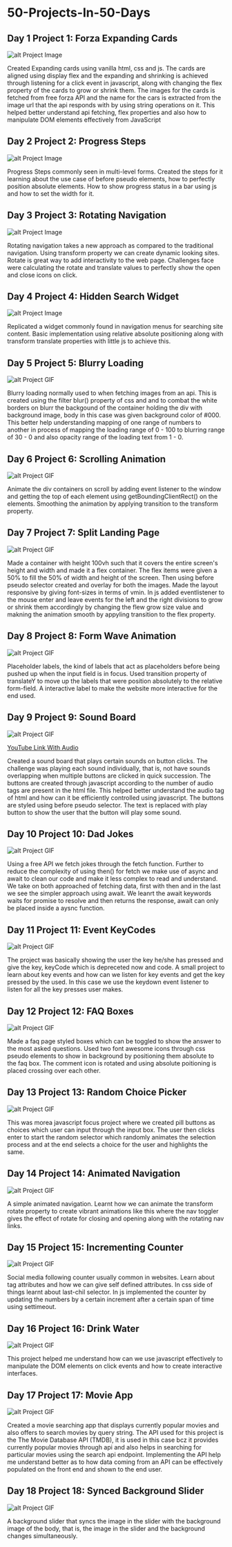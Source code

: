 # 50-Projects-In-50-Days

## Day 1 Project 1: Forza Expanding Cards

![alt Project Image](https://media.giphy.com/media/zdmrOdviVlqyfF64DI/giphy.gif)

Created Expanding cards using vanilla html, css and js. The cards are aligned using display flex and the expanding and shrinking is achieved through listening for a click event in javascript, along with changing the flex property of the cards to grow or shrink them. The images for the cards is fetched from free forza API and the name for the cars is extracted from the image url that the api responds with by using string operations on it. This helped better understand api fetching, flex properties and also how to manipulate DOM elements effectively from JavaScript

## Day 2 Project 2: Progress Steps

![alt Project Image](https://media.giphy.com/media/qCbRuP2gpn6d1vFEUl/giphy.gif)

Progress Steps commonly seen in multi-level forms. Created the steps for it learning about the use case of before pseudo elements, how to perfectly position absolute elements. How to show progress status in a bar using js and how to set the width for it.

## Day 3 Project 3: Rotating Navigation

![alt Project Image](https://media.giphy.com/media/tjpOuShIQYW7cEH2gr/giphy.gif)

Rotating navigation takes a new approach as compared to the traditional navigation. Using transform property we can create dynamic looking sites. Rotate is great way to add interactivity to the web page. Challenges face were calculating the rotate and translate values to perfectly show the open and close icons on click.

## Day 4 Project 4: Hidden Search Widget

![alt Project Image](https://media.giphy.com/media/CuTw1uqtOFc3BJIx8l/giphy.gif)

Replicated a widget commonly found in navigation menus for searching site content. Basic implementation using relative absolute positioning along with transform translate properties with little js to achieve this.

## Day 5 Project 5: Blurry Loading

![alt Project GIF](https://media.giphy.com/media/dMbhwWjU0IMrzHjav6/giphy.gif)

Blurry loading normally used to when fetching images from an api. This is created using the filter blur() property of css and and to combat the white borders on blurr the backgound of the container holding the div with background image, body in this case was given background color of #000. This better help understanding mapping of one range of numbers to another in process of mapping the loading range of 0 - 100 to blurring range of 30 - 0 and also opacity range of the loading text from 1 - 0.

## Day 6 Project 6: Scrolling Animation

![alt Project GIF](https://media.giphy.com/media/sYPfcObxXLnq8RTUD3/giphy.gif)

Animate the div containers on scroll by adding event listener to the window and getting the top of each element using getBoundingClientRect() on the elements. Smoothing the animation by applying transition to the transform property.

## Day 7 Project 7: Split Landing Page

![alt Project GIF](https://media.giphy.com/media/O8wKOgbytgb0tWaljD/giphy.gif)

Made a container with height 100vh such that it covers the entire screen's height and width and made it a flex container. The flex items were given a 50% to fill the 50% of width and height of the screen. Then using before pseudo selector created and overlay for both the images. Made the layout responsive by giving font-sizes in terms of vmin. In js added eventlistener to the mouse enter and leave events for the left and the right divisions to grow or shrink them accordingly by changing the flew grow size value and makning the animation smooth by appyling transition to the flex property.

## Day 8 Project 8: Form Wave Animation

![alt Project GIF](https://media.giphy.com/media/jLrzzl1YY2CFHAJflM/giphy.gif)

Placeholder labels, the kind of labels that act as placeholders before being pushed up when the input field is in focus. Used transition property of translateY to move up the labels that were position absolutely to the relative form-field. A interactive label to make the website more interactive for the end used.

## Day 9 Project 9: Sound Board

![alt Project GIF](https://media.giphy.com/media/fAfxZOwmO2LR7xFxga/giphy.gif)

[YouTube Link With Audio](https://youtu.be/vifg5XJjM3o)

Created a sound board that plays certain sounds on button clicks. The challenge was playing each sound individually, that is, not have sounds overlapping when multiple buttons are clicked in quick succession. The buttons are created through javascript according to the number of audio tags are present in the html file. This helped better understand the audio tag of html and how can it be efficiently controlled using javascript. The buttons are styled using before pseudo selector. The text is replaced with play button to show the user that the button will play some sound.

## Day 10 Project 10: Dad Jokes

![alt Project GIF](https://media.giphy.com/media/vQGZRuxUQIBg6nbpZG/giphy.gif)

Using a free API we fetch jokes through the fetch function. Further to reduce the complexity of using then() for fetch we make use of async and await to clean our code and make it less complex to read and understand. We take on both approached of fetching data, first with then and in the last we see the simpler approach using await. We leanrt the await keywords waits for promise to resolve and then returns the response, await can only be placed inside a aysnc function.

## Day 11 Project 11: Event KeyCodes

![alt Project GIF](https://media.giphy.com/media/MVEjBi7XblkFAqUaLn/giphy.gif)

The project was basically showing the user the key he/she has pressed and give the key, keyCode which is depreceted now and code. A small project to learn about key events and how can we listen for key events and get the key pressed by the used. In this case we use the keydown event listener to listen for all the key presses user makes.

## Day 12 Project 12: FAQ Boxes

![alt Project GIF](https://media.giphy.com/media/F3it5yqXTJGSP5C8nF/giphy.gif)

Made a faq page styled boxes which can be toggled to show the answer to the most asked questions. Used two font awesome icons through css pseudo elements to show in background by positioning them absolute to the faq box. The comment icon is rotated and using absolute poitioning is placed crossing over each other.

## Day 13 Project 13: Random Choice Picker

![alt Project GIF](https://media.giphy.com/media/PWqpJ4HwRNObptSc20/giphy.gif)

This was morea javascript focus project where we created pill buttons as choices which user can input through the input box. The user then clicks enter to start the random selector which randomly animates the selection process and at the end selects a choice for the user and highlights the same.

## Day 14 Project 14: Animated Navigation

![alt Project GIF](https://media.giphy.com/media/n3Ms669dywkLqHtvzC/giphy.gif)

A simple animated navigation. Learnt how we can animate the transform rotate property to create vibrant animations like this where the nav toggler gives the effect of rotate for closing and opening along with the rotating nav links.

## Day 15 Project 15: Incrementing Counter

![alt Project GIF](https://media.giphy.com/media/Vgv1ejbWyPSl5i2C3y/giphy.gif)

Social media following counter usually common in websites. Learn about tag attributes and how we can give self defined attributes. In css side of things learnt about last-chil selector. In js implemented the counter by updating the numbers by a certain increment after a certain span of time using settimeout.

## Day 16 Project 16: Drink Water

![alt Project GIF](https://media.giphy.com/media/aesc7PFZ4Ea47TelBV/giphy.gif)

This project helped me understand how can we use javascript effectively to manipulate the DOM elements on click events and how to create interactive interfaces.

## Day 17 Project 17: Movie App

![alt Project GIF](https://i.giphy.com/media/dMbhwWjU0IMrzHjav6/giphy.webp)

Created a movie searching app that displays currently popular movies and also offers to search movies by query string. The API used for this project is the The Movie Database API (TMDB), it is used in this case bcz it provides currently popular movies through api and also helps in searching for particular movies using the search api endpoint. Implementing the API help me understand better as to how data coming from an API can be effectively populated on the front end and shown to the end user.

## Day 18 Project 18: Synced Background Slider

![alt Project GIF](https://media.giphy.com/media/rD7mKVBMgSJ3zYNHRN/giphy.gif)

A background slider that syncs the image in the slider with the background image of the body, that is, the image in the slider and the background changes simultaneously.
